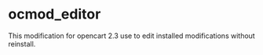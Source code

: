 # ocmod_editor
This modification for opencart 2.3 use to edit installed modifications without reinstall.
